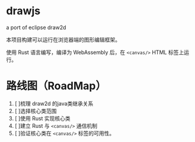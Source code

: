 # drawjs

a port of eclipse draw2d

本项目构建可以运行在浏览器端的图形编辑框架。

使用 Rust 语言编写，编译为 WebAssembly 后，在 `<canvas/>` HTML 标签上运行。

# 路线图（RoadMap）

1. [ ]梳理 draw2d 的java类继承关系
2. [ ]选择核心类范围
3. [ ]使用 Rust 实现核心类
4. [ ]建立 Rust 与 `<canvas/>` 通信机制
5. [ ]验证核心类在 `<canvas/>` 标签的可用性。